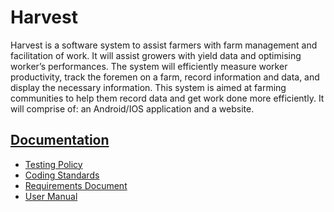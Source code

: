 # Harvest

Harvest is a software system to assist farmers with farm management and facilitation of work. It will assist growers with yield data and optimising worker’s performances. The system will efficiently measure worker productivity, track the foremen on a farm, record information and data, and display the necessary information. This system is aimed at farming communities to help them record data and get work done more efficiently. It will comprise of: an Android/IOS application and a website.

## [Documentation](https://github.com/BinaryNinjaz/COS301-Capstone/tree/master/Documents)

- [Testing Policy](https://github.com/BinaryNinjaz/COS301-Capstone/blob/master/Documents/Testing%20Policy/TestPolicy.pdf)
- [Coding Standards](https://github.com/BinaryNinjaz/COS301-Capstone/blob/master/Documents/Coding%20Standards/CodingStandards.pdf)
- [Requirements Document](https://github.com/BinaryNinjaz/COS301-Capstone/tree/master/Documents/Requirements/Harvest%20Requirements%20Documentation.pdf)
- [User Manual](https://github.com/BinaryNinjaz/COS301-Capstone/tree/master/Documents/User%20Manual/HarvestUserManual.pdf)